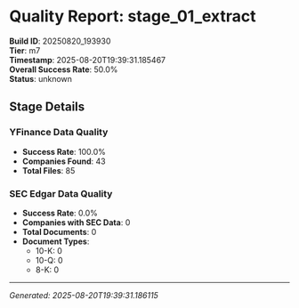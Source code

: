 # Quality Report: stage_01_extract

**Build ID**: 20250820_193930  
**Tier**: m7  
**Timestamp**: 2025-08-20T19:39:31.185467  
**Overall Success Rate**: 50.0%  
**Status**: unknown

## Stage Details

### YFinance Data Quality

- **Success Rate**: 100.0%
- **Companies Found**: 43
- **Total Files**: 85

### SEC Edgar Data Quality

- **Success Rate**: 0.0%
- **Companies with SEC Data**: 0
- **Total Documents**: 0
- **Document Types**:
  - 10-K: 0
  - 10-Q: 0
  - 8-K: 0

---
*Generated: 2025-08-20T19:39:31.186115*
